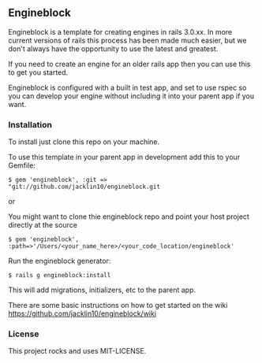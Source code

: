 ## Engineblock

Engineblock is a template for creating engines in rails 3.0.xx.
In more current versions of rails this process has been made much easier, but
we don't always have the opportunity to use the latest and greatest.

If you need to create an engine for an older rails app then you can use this
to get you started.

Engineblock is configured with a built in test app, and set to use rspec so you can
develop your engine without including it into your parent app if you want.

### Installation

To install just clone this repo on your machine.

To use this template in your parent app in development add this to your Gemfile:

    $ gem 'engineblock', :git => "git://github.com/jacklin10/engineblock.git

or

You might want to clone thie engineblock repo and point your host project directly at the source

    $ gem 'engineblock', :path=>'/Users/<your_name_here>/<your_code_location/engineblock'

Run the engineblock generator:

    $ rails g engineblock:install

This will add migrations, initializers, etc to the parent app.

There are some basic instructions on how to get started on the wiki
https://github.com/jacklin10/engineblock/wiki

### License
This project rocks and uses MIT-LICENSE.
